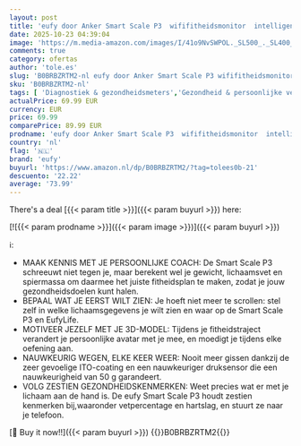 ```yaml
---
layout: post
title: 'eufy door Anker Smart Scale P3  wififitheidsmonitor  intelligente analyse  virtueel 3D-lichaam  bluetoothweegschaal  digitale weegschaal die 16 kenmerken meet  zoals hartslag en BMI  meerdere modi'
date: 2025-10-23 04:39:04
image: 'https://m.media-amazon.com/images/I/41o9NvSWPOL._SL500_._SL400_.jpg'
comments: true
category: ofertas
author: 'tole.es'
slug: 'B0BRBZRTM2-nl eufy door Anker Smart Scale P3 wififitheidsmonitor...'
sku: 'B0BRBZRTM2-nl'
tags: [ 'Diagnostiek & gezondheidsmeters','Gezondheid & persoonlijke verzorging','Lichaamsanalyse','Medische producten & apparatuur','Monitoren','Weegschalen & monitoren voor lichaamssamenstelling','eufy','🇳🇱', ]
actualPrice: 69.99 EUR
currency: EUR
price: 69.99
comparePrice: 89.99 EUR
prodname: 'eufy door Anker Smart Scale P3  wififitheidsmonitor  intelligente analyse  virtueel 3D-lichaam  bluetoothweegschaal  digitale weegschaal die 16 kenmerken meet  zoals hartslag en BMI  meerdere modi'
country: 'nl'
flag: '🇳🇱'
brand: 'eufy'
buyurl: 'https://www.amazon.nl/dp/B0BRBZRTM2/?tag=tolees0b-21'
descuento: '22.22'
average: '73.99'
---
```


There's a deal [{{< param title >}}]({{< param buyurl >}})  here:

[![{{< param prodname >}}]({{< param image >}})]({{< param buyurl >}})

ℹ️:

- MAAK KENNIS MET JE PERSOONLIJKE COACH: De Smart Scale P3 schreeuwt niet tegen je, maar berekent wel je gewicht, lichaamsvet en spiermassa om daarmee het juiste fitheidsplan te maken, zodat je jouw gezondheidsdoelen kunt halen.
- BEPAAL WAT JE EERST WILT ZIEN: Je hoeft niet meer te scrollen: stel zelf in welke lichaamsgegevens je wilt zien en waar op de Smart Scale P3 en EufyLife.
- MOTIVEER JEZELF MET JE 3D-MODEL: Tijdens je fitheidstraject verandert je persoonlijke avatar met je mee, en moedigt je tijdens elke oefening aan.
- NAUWKEURIG WEGEN, ELKE KEER WEER: Nooit meer gissen dankzij de zeer gevoelige ITO-coating en een nauwkeuriger druksensor die een nauwkeurigheid van 50 g garandeert.
- VOLG ZESTIEN GEZONDHEIDSKENMERKEN: Weet precies wat er met je lichaam aan de hand is. De eufy Smart Scale P3 houdt zestien kenmerken bij,waaronder vetpercentage en hartslag, en stuurt ze naar je telefoon.

[🛒 Buy it now!!]({{< param buyurl >}})
{{<world>}}B0BRBZRTM2{{</world>}}
